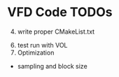 # VFD Code TODOs

<!-- 1. convert to posix VFD
2. use proper error file
3. change naming. change include paths -->
4. write proper CMakeList.txt
<!-- 5. test run in isolation -->
6. test run with VOL
7. Optimization
  - sampling and block size
